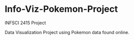 # Info-Viz-Pokemon-Project
INFSCI 2415 Project

Data Visualization Project using Pokemon data found online.
